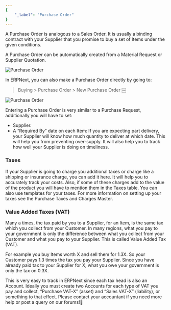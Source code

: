 ```yaml
---
{
	"_label": "Purchase Order"
}
---
```

A Purchase Order is analogous to a Sales Order. It is usually a binding contract with your Supplier that you promise to buy a set of Items under the given conditions.


A Purchase Order can  be automatically created from a Material Request or Supplier Quotation.


![Purchase Order](img/purchase-order-f.jpg)


In ERPNext, you can also make a Purchase Order directly by going to:

> Buying > Purchase Order > New Purchase Order
￼


![Purchase Order](img/purchase-order.png)




Entering a Purchase Order is very similar to a Purchase Request, additionally you will have to set:

- Supplier. 
- A “Required By” date on each Item: If you are expecting part delivery, your Supplier will know how much quantity to deliver at which date. This will help you from preventing over-supply. It will also help you to track how well your Supplier is doing on timeliness.

### Taxes

If your Supplier is going to charge you additional taxes or charge like a shipping or insurance charge, you can add it here. It will help you to accurately track your costs. Also, if some of these charges add to the value of the product you will have to mention them in the Taxes table. You can also use templates for your taxes. For more information on setting up your taxes see the Purchase Taxes and Charges Master.


### Value Added Taxes (VAT)

Many a times, the tax paid by you to a Supplier, for an Item, is the same tax which you collect from your Customer. In many regions, what you pay to your government is only the difference between what you collect from your Customer and what you pay to your Supplier. This is called Value Added Tax (VAT). 

For example you buy Items worth X and sell them for 1.3X. So your Customer pays 1.3 times the tax you pay your Supplier. Since you have already paid tax to your Supplier for X, what you owe your government is only the tax on 0.3X.

This is very easy to track in ERPNext since each tax head is also an Account. Ideally you must create two Accounts for each type of VAT you pay and collect, “Purchase VAT-X” (asset) and “Sales VAT-X” (liability), or something to that effect. Please contact your accountant if you need more help or post a query on our forums!